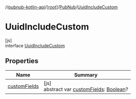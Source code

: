 //[pubnub-kotlin-api](../../../../index.md)/[[root]](../../index.md)/[PubNub](../index.md)/[UuidIncludeCustom](index.md)

# UuidIncludeCustom

[js]\
interface [UuidIncludeCustom](index.md)

## Properties

| Name | Summary |
|---|---|
| [customFields](custom-fields.md) | [js]<br>abstract var [customFields](custom-fields.md): [Boolean](https://kotlinlang.org/api/latest/jvm/stdlib/kotlin/-boolean/index.html)? |
